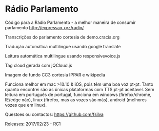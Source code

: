 # Rádio Parlamento
Código para a Rádio Parlamento - a melhor maneira de consumir parlamento
http://expressao.xyz/radio/


Transcrições do parlamento cortesia de demo.cracia.org

Tradução automática multilingue usando google translate

Leitura automática multilingue usando responsivevoice.js

Tag cloud gerada com jQCloud.js

Imagem de fundo CC3 cortesia IPPAR e wikipedia

Funciona melhor em mac >10.10 & iOS, pois têm uma boa voz pt-pt. Tanto quanto encontrei são as únicas plataformas com TTS pt-pt aceitável. 
Sem leitura em português de portugal, funciona em windows (firefox/chrome, IE/edge não), linux (firefox, mas as vozes são más), android (melhores vozes que em linux).


Questoes ou contactos: https://github.com/fsilva

Releases:
2017/02/23 - RC1


